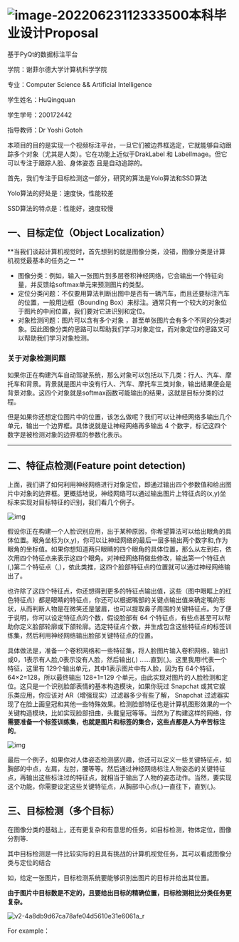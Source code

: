# ![image-20220623112333500](C:\Users\Richard\AppData\Roaming\Typora\typora-user-images\image-20220623112333500.png)本科毕业设计Proposal

基于PyQt的数据标注平台

学院：谢菲尔德大学计算机科学学院

专业：Computer Science && Artificial Intelligence

学生姓名：HuQingquan

学生学号：200172442

指导教师：Dr Yoshi Gotoh

本项目的目的是实现一个视频标注平台，一旦它们被边界框选定，它就能够自动跟踪多个对象（尤其是人类）。它在功能上近似于DrakLabel 和 LabelImage。但它可以专注于跟踪人脸、身体姿态 且是自动追踪的。

首先，我们专注于目标检测这一部分，研究的算法是Yolo算法和SSD算法

Yolo算法的好处是：速度快，性能较差

SSD算法的特点是：性能好，速度较慢

## 一、目标定位（Object Localization）

**当我们谈起计算机视觉时，首先想到的就是图像分类，没错，图像分类是计算机视觉最基本的任务之一 **



- 图像分类：例如，输入一张图片到多层卷积神经网络，它会输出一个特征向量，并反馈给softmax单元来预测图片的类型。
- 定位分类问题：不仅要用算法判断出图中是否有一辆汽车，而且还要标注汽车的位置，一般用边框（Bounding Box）来标注。通常只有一个较大的对象位于图片的中间位置，我们要对它进识别和定位。
- 对象检测问题：图片可以含有多个对象 ，甚至单张图片会有多个不同的分类对象。因此图像分类的思路可以帮助我们学习对象定位，而对象定位的思路又可以帮助我们学习对象检测。

### 关于对象检测问题

如果你正在构建汽车自动驾驶系统，那么对象可以包括以下几类：行人、汽车、摩托车和背景。背景就是图片中没有行人、汽车、摩托车三类对象，输出结果便会是背景对象。这四个对象就是softmax函数可能输出的结果，这就是目标分类的过程。

但是如果你还想定位图片中的位置，该怎么做呢？我们可以让神经网络多输出几个单元，输出一个边界框。具体说就是让神经网络再多输出 4 个数字，标记这四个数字是被检测对象的边界框的参数化表示。

----

## 二、特征点检测(Feature point detection)

上面，我们讲了如何利用神经网络进行对象定位，即通过输出四个参数值和给出图片中对象的边界框。更概括地说，神经网络可以通过输出图片上特征点的(x,y)坐标来实现对目标特征的识别，我们看几个例子。

![img](https://pic3.zhimg.com/80/v2-567b2eb93b0435889e1e9aafcb54306a_720w.jpg)

假设你正在构建一个人脸识别应用，出于某种原因，你希望算法可以给出眼角的具体位置。眼角坐标为(x,y)，你可以让神经网络的最后一层多输出两个数字和,作为眼角的坐标值。如果你想知道两只眼睛的四个眼角的具体位置，那么从左到右，依次用四个特征点来表示这四个眼角。对神经网络稍做些修改，输出第一个特征点(,)第二个特征点（,），依此类推，这四个脸部特征点的位置就可以通过神经网络输出了。



也许除了这四个特征点，你还想得到更多的特征点输出值，这些（图中眼眶上的红色特征点）都是眼睛的特征点，你还可以根据嘴部的关键点输出值来确定嘴的形状，从而判断人物是在微笑还是皱眉，也可以提取鼻子周围的关键特征点。为了便于说明，你可以设定特征点的个数，假设脸部有 64 个特征点，有些点甚至可以帮助你定义脸部轮廓或下颌轮廓。选定特征点个数，并生成包含这些特征点的标签训练集，然后利用神经网络输出脸部关键特征点的位置。



具体做法是，准备一个卷积网络和一些特征集，将人脸图片输入卷积网络，输出1或0，1表示有人脸,0表示没有人脸，然后输出(,) ……直到(,)。这里我用l代表一个特征，这里有 129个输出单元，其中1表示图片中有人脸，因为有 64个特征，64×2=128，所以最终输出 128+1=129 个单元，由此实现对图片的人脸检测和定位。这只是一个识别脸部表情的基本构造模块，如果你玩过 Snapchat 或其它娱乐类应用，你应该对 AR（增强现实）过滤器多少有些了解， Snapchat 过滤器实现了在脸上画皇冠和其他一些特殊效果。检测脸部特征也是计算机图形效果的一个关键构造模块，比如实现脸部扭曲，头戴皇冠等等。当然为了构建这样的网络，你**需要准备一个标签训练集，也就是图片和标签的集合，这些点都是人为辛苦标注的**。



![img](https://pic1.zhimg.com/80/v2-9c4edbcbe00e8b678f661c94a4d70ae0_720w.jpg)



最后一个例子，如果你对人体姿态检测感兴趣，你还可以定义一些关键特征点，如胸部的中点，左肩，左肘，腰等等。然后通过神经网络标注人物姿态的关键特征点，再输出这些标注过的特征点，就相当于输出了人物的姿态动作。当然，要实现这个功能，你需要设定这些关键特征点，从胸部中心点(,)一直往下，直到(,)。



## 三、目标检测（多个目标）

在图像分类的基础上，还有更复杂和有意思的任务，如目标检测，物体定位，图像分割等.

其中目标检测是一件比较实际的且具有挑战的计算机视觉任务，其可以看成图像分类与定位的结合

如，给定一张图片，目标检测系统要能够识别出图片的目标并给出其位置。

**由于图片中目标数是不定的，且要给出目标的精确位置，目标检测相比分类任务更复杂。**

![v2-4a8db9d67ca78afe04d5610e31e6061a_r](C:\Users\Richard\Desktop\ComputerVisual\needed_file\v2-4a8db9d67ca78afe04d5610e31e6061a_r.jpg)

For example：

